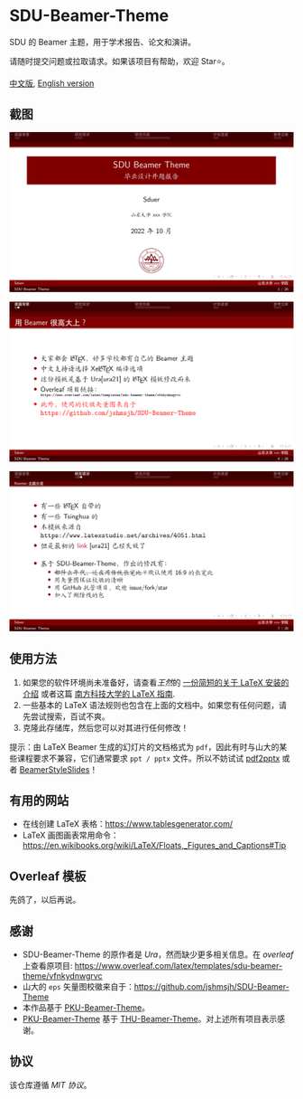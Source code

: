 # SDU-Beamer-Theme

SDU 的 Beamer 主题，用于学术报告、论文和演讲。

请随时提交问题或拉取请求。如果该项目有帮助，欢迎 Star⭐️。

[中文版](./README_ch.md), [English version](./README.md)

## 截图

![main_page](./img/main_page.png)

![instance1](./img/instance1.png)

![instance2](./img/instance2.png)

## 使用方法

1.   如果您的软件环境尚未准备好，请查看*王然*的 [一份简短的关于 LaTeX 安装的介绍](https://mirror.macomnet.net/pub/CTAN/info/install-latex-guide-zh-cn/install-latex-guide-zh-cn.pdf) 或者这篇 [南方科技大学的 LaTeX 指南](https://niko.cra.moe/uploads/short-url/9a47N0ThHXRb6em95R7422y8v7b.pdf).
2.   一些基本的 LaTeX 语法规则也包含在上面的文档中。如果您有任何问题，请先尝试搜索，百试不爽。
3.   克隆此存储库，然后您可以对其进行任何修改！

提示：由 LaTeX Beamer 生成的幻灯片的文档格式为 `pdf`，因此有时与山大的某些课程要求不兼容，它们通常要求 `ppt / pptx` 文件。所以不妨试试 [pdf2pptx](https://github.com/intMojIBakE/pdf2pptx) 或者 [BeamerStyleSlides](https://github.com/wzpan/BeamerStyleSlides)！

## 有用的网站

-   在线创建 LaTeX 表格：https://www.tablesgenerator.com/
-   LaTeX 画图画表常用命令：https://en.wikibooks.org/wiki/LaTeX/Floats,_Figures_and_Captions#Tip 

## Overleaf 模板

先鸽了，以后再说。

## 感谢

-   SDU-Beamer-Theme 的原作者是 *Ura*，然而缺少更多相关信息。在 *overleaf* 上查看原项目: https://www.overleaf.com/latex/templates/sdu-beamer-theme/vfnkydnwgrvc
-   山大的 `eps` 矢量图校徽来自于：https://github.com/jshmsjh/SDU-Beamer-Theme
-   本作品基于 [PKU-Beamer-Theme](https://github.com/inFaaa/PKU-Beamer-Theme)。
-   [PKU-Beamer-Theme](https://github.com/inFaaa/PKU-Beamer-Theme) 基于 [THU-Beamer-Theme](https://github.com/tuna/THU-Beamer-Theme)。对上述所有项目表示感谢。

## 协议

该仓库遵循 *MIT 协议*。